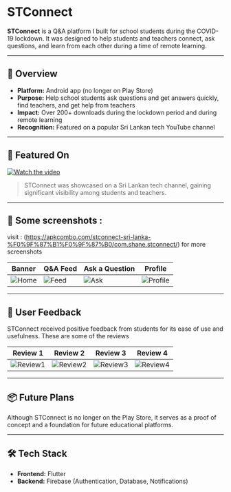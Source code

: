 # STConnect  

**STConnect** is a Q&A platform I built for school students during the COVID-19 lockdown. It was designed to help students and teachers connect, ask questions, and learn from each other during a time of remote learning.  

---

## 🌟 Overview  
- **Platform:** Android app (no longer on Play Store)  
- **Purpose:** Help school students ask questions and get answers quickly, find teachers, and get help from teachers 
- **Impact:** Over 200+ downloads during the lockdown period and during remote learning 
- **Recognition:** Featured on a popular Sri Lankan tech YouTube channel  

---

## 📰 Featured On  
[![Watch the video](https://img.shields.io/badge/YouTube-Featured%20Video-red?style=flat&logo=youtube)](https://youtu.be/DNG86oDpfbg?list=PLNT4hXe0urza6BGq0677tq6YUvnpdKowu&t=411)  
> STConnect was showcased on a Sri Lankan tech channel, gaining significant visibility among students and teachers.  

---

## 📱 Some screenshots : 

visit : (https://apkcombo.com/stconnect-sri-lanka-%F0%9F%87%B1%F0%9F%87%B0/com.shane.stconnect/) for more screenshots

| Banner | Q&A Feed | Ask a Question | Profile |
|-------|----------|---------------|----------|
| ![Home](https://github.com/user-attachments/assets/2dd563b0-2036-46a2-9ef4-8b390e4f92fb) | ![Feed](https://github.com/user-attachments/assets/3c67a408-9c9f-42b9-8389-a54afda5b6e3) | ![Ask](https://github.com/user-attachments/assets/7068e310-9427-44af-889c-12f4f31fbadb) | ![Profile](https://github.com/user-attachments/assets/665b8346-49a4-4767-93e7-8a82712cd22a) |

---

## 📝 User Feedback  
STConnect received positive feedback from students for its ease of use and usefulness. These are some of the reviews 

| Review 1 | Review 2 | Review 3 | Review 4 |
|-----------|-----------|-----------|-----------|
| ![Review1](https://github.com/user-attachments/assets/067b857f-d722-4b8d-81e0-13eebb0b8ef9) | ![Review2](https://github.com/user-attachments/assets/1bfe520f-4a93-4fc2-b385-e90a03d03560) | ![Review3](https://github.com/user-attachments/assets/a0cfc75a-c874-44ac-bee1-16c172368f7e) | ![Review4](https://github.com/user-attachments/assets/59ce4e88-b39d-4492-a14c-8be9fdf430c4) |

---

## 📦 Future Plans  
Although STConnect is no longer on the Play Store, it serves as a proof of concept and a foundation for future educational platforms.  

---

## 🛠️ Tech Stack 
- **Frontend:** Flutter
- **Backend:** Firebase (Authentication, Database, Notifications)  



